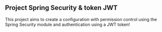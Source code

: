<h2>Project Spring Security & token JWT</h2>
<p>This project aims to create a configuration with permission control using the Spring Security module and authentication using a JWT token!</p>

